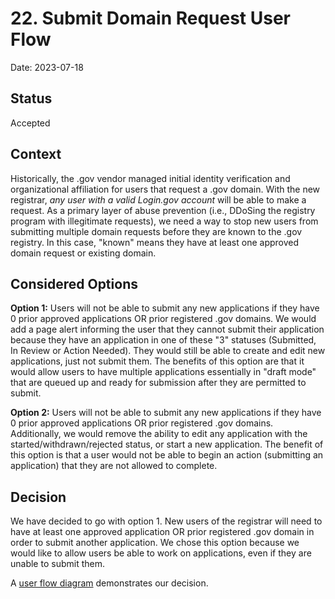 # 22. Submit Domain Request User Flow

Date: 2023-07-18

## Status

Accepted

## Context

Historically, the .gov vendor managed initial identity verification and organizational affiliation for users that request a .gov domain. With the new registrar, _any user with a valid Login.gov account_ will be able to make a request. As a primary layer of abuse prevention (i.e., DDoSing the registry program with illegitimate requests), we need a way to stop new users from submitting multiple domain requests before they are known to the .gov registry. In this case, "known" means they have at least one approved domain request or existing domain.

## Considered Options

**Option 1:** Users will not be able to submit any new applications if they have 0 prior approved applications OR prior registered .gov domains. We would add a page alert informing the user that they cannot submit their application because they have an application in one of these "3" statuses (Submitted, In Review or Action Needed). They would still be able to create and edit new applications, just not submit them. The benefits of this option are that it would allow users to have multiple applications essentially in "draft mode" that are queued up and ready for submission after they are permitted to submit.

**Option 2:** Users will not be able to submit any new applications if they have 0 prior approved applications OR prior registered .gov domains. Additionally, we would remove the ability to edit any application with the started/withdrawn/rejected status, or start a new application. The benefit of this option is that a user would not be able to begin an action (submitting an application) that they are not allowed to complete.

## Decision

We have decided to go with option 1. New users of the registrar will need to have at least one approved application OR prior registered .gov domain in order to submit another application. We chose this option because we would like to allow users be able to work on applications, even if they are unable to submit them. 

A [user flow diagram](https://miro.com/app/board/uXjVM3jz3Bs=/?share_link_id=875307531981) demonstrates our decision.
